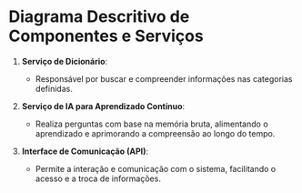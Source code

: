 # Diagrama Descritivo de Componentes e Serviços

1. **Serviço de Dicionário**:
   - Responsável por buscar e compreender informações nas categorias definidas.

2. **Serviço de IA para Aprendizado Contínuo**:
   - Realiza perguntas com base na memória bruta, alimentando o aprendizado e aprimorando a compreensão ao longo do tempo.

3. **Interface de Comunicação (API)**:
   - Permite a interação e comunicação com o sistema, facilitando o acesso e a troca de informações.
